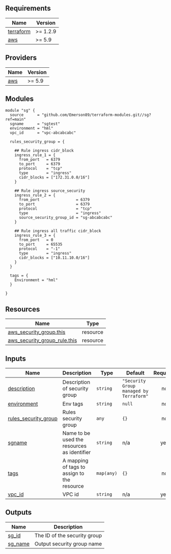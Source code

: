 ## Requirements

| Name | Version |
|------|---------|
| <a name="requirement_terraform"></a> [terraform](#requirement\_terraform) | >= 1.2.9 |
| <a name="requirement_aws"></a> [aws](#requirement\_aws) | >= 5.9 |

## Providers

| Name | Version |
|------|---------|
| <a name="provider_aws"></a> [aws](#provider\_aws) | >= 5.9 |

## Modules

```hcl
module "sg" {
  source      = "github.com/Emerson89/terraform-modules.git//sg?ref=main"
  sgname      = "sgtest"
  environment = "hml"
  vpc_id      = "vpc-abcabcabc"

  rules_security_group = {
    
    ## Rule ingress cidr_block
    ingress_rule_1 = {
      from_port   = 6379
      to_port     = 6379
      protocol    = "tcp"
      type        = "ingress"
      cidr_blocks = ["172.31.0.0/16"]
    }
    
    ## Rule ingress source_security
    ingress_rule_2 = {
      from_port                = 6379
      to_port                  = 6379
      protocol                 = "tcp"
      type                     = "ingress"
      source_security_group_id = "sg-abcabcabc"
    }
    
    ## Rule ingress all traffic cidr_block
    ingress_rule_3 = {
      from_port   = 0
      to_port     = 65535
      protocol    = "-1"
      type        = "ingress"
      cidr_blocks = ["10.11.10.0/16"]
    }
  }

  tags = {
    Environment = "hml"
  }

}
```

## Resources

| Name | Type |
|------|------|
| [aws_security_group.this](https://registry.terraform.io/providers/hashicorp/aws/latest/docs/resources/security_group) | resource |
| [aws_security_group_rule.this](https://registry.terraform.io/providers/hashicorp/aws/latest/docs/resources/security_group_rule) | resource |

## Inputs

| Name | Description | Type | Default | Required |
|------|-------------|------|---------|:--------:|
| <a name="input_description"></a> [description](#input\_description) | Description of security group | `string` | `"Security Group managed by Terraform"` | no |
| <a name="input_environment"></a> [environment](#input\_environment) | Env tags | `string` | `null` | no |
| <a name="input_rules_security_group"></a> [rules\_security\_group](#input\_rules\_security\_group) | Rules security group | `any` | `{}` | no |
| <a name="input_sgname"></a> [sgname](#input\_sgname) | Name to be used the resources as identifier | `string` | n/a | yes |
| <a name="input_tags"></a> [tags](#input\_tags) | A mapping of tags to assign to the resource | `map(any)` | `{}` | no |
| <a name="input_vpc_id"></a> [vpc\_id](#input\_vpc\_id) | VPC id | `string` | n/a | yes |

## Outputs

| Name | Description |
|------|-------------|
| <a name="output_sg_id"></a> [sg\_id](#output\_sg\_id) | The ID of the security group |
| <a name="output_sg_name"></a> [sg\_name](#output\_sg\_name) | Output security group name |
